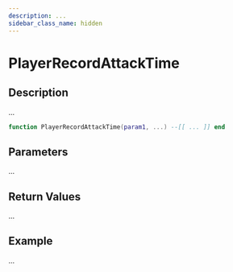 ```yaml
---
description: ...
sidebar_class_name: hidden
---
```


# PlayerRecordAttackTime

## Description

...

```lua
function PlayerRecordAttackTime(param1, ...) --[[ ... ]] end
```

## Parameters

...

## Return Values

...

## Example

...

